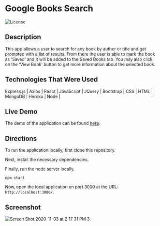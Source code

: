# Google Books Search

![License](https://img.shields.io/badge/License-MIT%20License-green?style=flat-square.svg)

## Description

This app allows a user to search for any book by author or title and get prompted with a list of results. From there the user is able to mark the book as 'Saved' and it will be added to the Saved Books tab. You may also click on the 'View Book' button to get more information about the selected book. 

## Technologies That Were Used
Express.js | Axios | React | JavaScript | JQuery | Bootstrap | CSS | HTML | MongoDB | Heroku | Node |

## Live Demo

The demo of the application can be found [here](floating-shore-40075.herokuapp.com/).

## Directions

To run the application locally, first clone this repository.
	
Next, install the necessary dependencies.
	
Finally, run the node server locally.

	npm start
	
Now, open the local application on port 3000 at the URL: `http://localhost:3000/`.

## Screenshot

![Screen Shot 2020-11-03 at 2 17 31 PM 3](https://user-images.githubusercontent.com/64044377/98036756-2d034180-1de0-11eb-9934-03468135a1cb.png)
